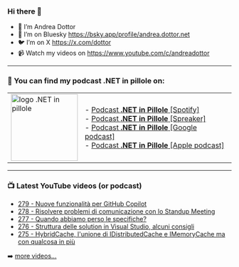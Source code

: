 ### Hi there 👋

- 🖖 I’m Andrea Dottor
- 🦋 I’m on Bluesky https://bsky.app/profile/andrea.dottor.net
- 🐦 I’m on X https://x.com/dottor
- 📹 Watch my videos on https://www.youtube.com/c/andreadottor

---

### 📢 You can find my podcast **.NET in pillole** on:
  
<table>
  <tr>
    <td>
      <img src="https://www.dottor.net/images/podcast_logo.png" alt="logo .NET in pillole" width="150" height="150" />
    </td>
    <td>  
- <a href="https://open.spotify.com/show/7jyoG6BBmzvScNOqSpVvQQ?si=XI5bWP2WSNeyuvZjDIVKjw">Podcast <strong>.NET in Pillole</strong> [Spotify]</a><br />
- <a href="https://www.spreaker.com/show/net-in-pillole">Podcast <strong>.NET in Pillole</strong> [Spreaker]</a><br />
- <a href="https://www.google.com/podcasts?feed=aHR0cHM6Ly93d3cuc3ByZWFrZXIuY29tL3Nob3cvMzY4NTM0NC9lcGlzb2Rlcy9mZWVk">Podcast <strong>.NET in Pillole</strong> [Google podcast]</a><br />
- <a href="https://podcasts.apple.com/it/podcast/net-in-pillole/id1478648398">Podcast <strong>.NET in Pillole</strong> [Apple podcast]</a><br />
    </td>
  </tr>
</table>

---

### 📺 Latest YouTube videos (or podcast)

<!-- YOUTUBE:START -->
- [279 - Nuove funzionalità per GitHub Copilot](https://www.youtube.com/watch?v=EEnDOIlyccQ)
- [278 - Risolvere problemi di comunicazione con lo Standup Meeting](https://www.youtube.com/watch?v=D-K5TlllcjY)
- [277 - Quando abbiamo perso le specifiche?](https://www.youtube.com/watch?v=egBRN64rk38)
- [276 - Struttura delle solution in Visual Studio, alcuni consigli](https://www.youtube.com/watch?v=peZPl_WoF_k)
- [275 - HybridCache, l&#39;unione di IDistributedCache e IMemoryCache ma con qualcosa in più](https://www.youtube.com/watch?v=tA5CnPaSfls)
<!-- YOUTUBE:END -->

➡️ [more videos...](https://www.youtube.com/AndreaDottor)



